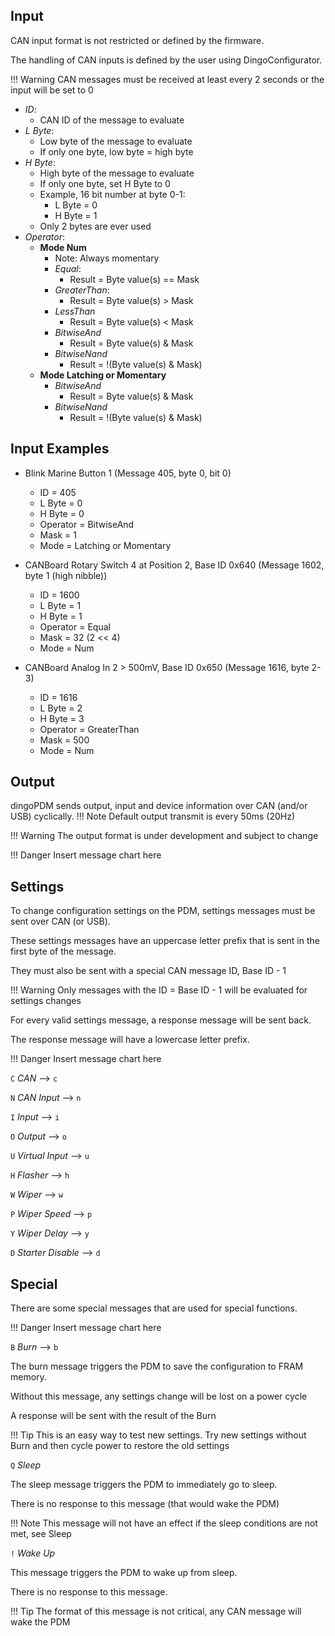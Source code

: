 ## Input

CAN input format is not restricted or defined by the firmware. 

The handling of CAN inputs is defined by the user using DingoConfigurator. 

!!! Warning
    CAN messages must be received at least every 2 seconds or the input will be set to 0

- *ID*:
    - CAN ID of the message to evaluate 
- *L Byte*:
    - Low byte of the message to evaluate
    - If only one byte, low byte = high byte
- *H Byte*:
    - High byte of the message to evaluate
    - If only one byte, set H Byte to 0
    - Example, 16 bit number at byte 0-1:
        - L Byte = 0
        - H Byte = 1
    - Only 2 bytes are ever used
- *Operator*:
    - **Mode Num**
        - Note: Always momentary
        - *Equal*:
            - Result = Byte value(s) == Mask
        - *GreaterThan*:
            - Result = Byte value(s) > Mask
        - *LessThan*
            - Result = Byte value(s) < Mask
        - *BitwiseAnd*
            - Result = Byte value(s) & Mask
        - *BitwiseNand*
            - Result = !(Byte value(s) & Mask)
    - **Mode Latching or Momentary**
        - *BitwiseAnd*
            - Result = Byte value(s) & Mask
        - *BitwiseNand*
            - Result = !(Byte value(s) & Mask)

## Input Examples

- Blink Marine Button 1 (Message 405, byte 0, bit 0)
    - ID = 405
    - L Byte = 0
    - H Byte = 0
    - Operator = BitwiseAnd
    - Mask = 1
    - Mode = Latching or Momentary

- CANBoard Rotary Switch 4 at Position 2, Base ID 0x640 (Message 1602, byte 1 (high nibble))
    - ID = 1600
    - L Byte = 1
    - H Byte = 1
    - Operator = Equal
    - Mask = 32 (2 << 4)
    - Mode = Num

- CANBoard Analog In 2 > 500mV, Base ID 0x650 (Message 1616, byte 2-3)
    - ID = 1616
    - L Byte = 2
    - H Byte = 3
    - Operator = GreaterThan
    - Mask = 500
    - Mode = Num

## Output

dingoPDM sends output, input and device information over CAN (and/or USB) cyclically. 
!!! Note
    Default output transmit is every 50ms (20Hz)

!!! Warning
    The output format is under development and subject to change

!!! Danger
    Insert message chart here

## Settings

To change configuration settings on the PDM, settings messages must be sent over CAN (or USB). 

These settings messages have an uppercase letter prefix that is sent in the first byte of the message. 

They must also be sent with a special CAN message ID, Base ID - 1

!!! Warning
    Only messages with the ID = Base ID - 1 will be evaluated for settings changes

For every valid settings message, a response message will be sent back. 

The response message will have a lowercase letter prefix. 

!!! Danger
    Insert message chart here

`C` *CAN* --> `c`

`N` *CAN Input* --> `n`

`I` *Input* --> `i`

`O` *Output* --> `o`

`U` *Virtual Input* --> `u`

`H` *Flasher* --> `h`

`W` *Wiper* --> `w`

`P` *Wiper Speed* --> `p`

`Y` *Wiper Delay* --> `y`

`D` *Starter Disable* --> `d`


## Special

There are some special messages that are used for special functions. 

!!! Danger
    Insert message chart here

`B` *Burn* --> `b`

The burn message triggers the PDM to save the configuration to FRAM memory. 

Without this message, any settings change will be lost on a power cycle

A response will be sent with the result of the Burn

!!! Tip
    This is an easy way to test new settings. Try new settings without Burn and then cycle power to restore the old settings

`Q` *Sleep*

The sleep message triggers the PDM to immediately go to sleep. 

There is no response to this message (that would wake the PDM)

!!! Note
    This message will not have an effect if the sleep conditions are not met, see Sleep

`!` *Wake Up*

This message triggers the PDM to wake up from sleep.

There is no response to this message.

!!! Tip
    The format of this message is not critical, any CAN message will wake the PDM